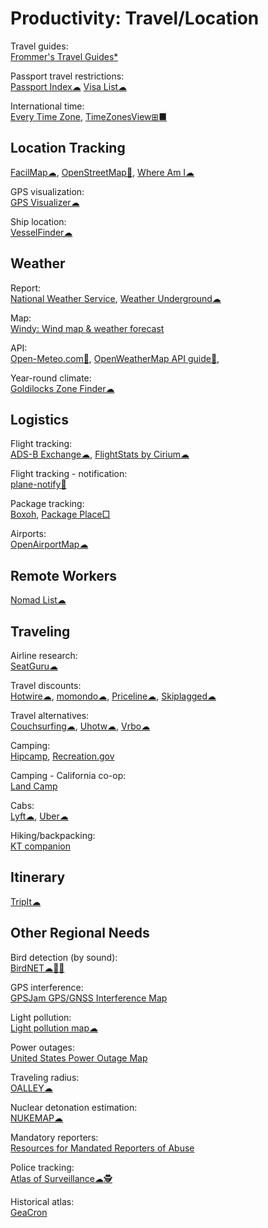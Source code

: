 # Productivity: Travel/Location

Travel guides:  
[Frommer's Travel Guides*](https://www.frommers.com/)

Passport travel restrictions:  
[Passport Index☁](https://www.passportindex.org/)
[Visa List☁](https://visalist.io/)

International time:  
[Every Time Zone](https://everytimezone.com/),
[TimeZonesView⊞■](https://www.nirsoft.net/utils/time_zones_view.html)

## Location Tracking

[FacilMap☁](https://facilmap.org/),
[OpenStreetMap🔌](https://www.openstreetmap.org/about),
[Where Am I☁](https://ctrlq.org/maps/where/)

GPS visualization:  
[GPS Visualizer☁](https://www.gpsvisualizer.com/)

Ship location:  
[VesselFinder☁](https://www.vesselfinder.com/)

## Weather

Report:  
[National Weather Service](https://www.weather.gov/),
[Weather Underground☁](https://www.wunderground.com/)

Map:  
[Windy: Wind map & weather forecast](https://www.windy.com/?18.790,99.003,5)

API:  
[Open-Meteo.com🔌](https://open-meteo.com/en),
[OpenWeatherMap API guide🔌](https://openweathermap.org/guide),

Year-round climate:  
[Goldilocks Zone Finder☁](https://lukechampine.com/goldilocks/)

## Logistics

Flight tracking:  
[ADS-B Exchange☁](https://globe.adsbexchange.com/),
[FlightStats by Cirium☁](https://www.flightstats.com)

Flight tracking - notification:  
[plane-notify🐍](https://github.com/Jxck-S/plane-notify)

Package tracking:  
[Boxoh](http://www.boxoh.com/),
[Package Place□](https://package.place/)

Airports:  
[OpenAirportMap☁](https://openairportmap.org/)

## Remote Workers

[Nomad List☁](https://nomadlist.com/)

## Traveling

Airline research:  
[SeatGuru☁](https://www.seatguru.com/)

Travel discounts:  
[Hotwire☁](https://www.hotwire.com/),
[momondo☁](https://www.momondo.com/),
[Priceline☁](https://www.priceline.com),
[Skiplagged☁](https://skiplagged.com/)

Travel alternatives:  
[Couchsurfing☁](https://www.couchsurfing.com/),
[Uhotw☁](https://www.unusualhotelsoftheworld.com/home),
[Vrbo☁](https://www.vrbo.com/)

Camping:  
[Hipcamp](https://www.hipcamp.com/en-US),
[Recreation.gov](https://www.recreation.gov/)

Camping - California co-op:  
[Land Camp](https://www.landcamp.org/)

Cabs:  
[Lyft☁](https://www.lyft.com/),
[Uber☁](https://www.uber.com/)

Hiking/backpacking:  
[KT companion](https://github.com/jamealg/KT-companion)

## Itinerary

[TripIt☁](https://www.tripit.com/web)

## Other Regional Needs

Bird detection (by sound):  
[BirdNET☁🍎🤖](https://birdnet.cornell.edu/)

GPS interference:  
[GPSJam GPS/GNSS Interference Map](https://gpsjam.org)

Light pollution:  
[Light pollution map☁](https://www.lightpollutionmap.info/)

Power outages:  
[United States Power Outage Map](https://poweroutage.us/)

Traveling radius:  
[OALLEY☁](https://www.oalley.net/)

Nuclear detonation estimation:  
[NUKEMAP☁](https://nuclearsecrecy.com/nukemap/)

Mandatory reporters:  
[Resources for Mandated Reporters of Abuse](https://mandatedreporter.com/)

Police tracking:  
[Atlas of Surveillance☁🕵️](https://atlasofsurveillance.org/)

Historical atlas:  
[GeaCron](http://geacron.com/)
